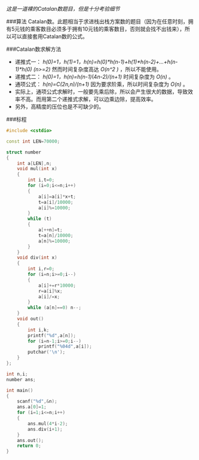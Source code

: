 *这是一道裸的Catalan数题目，但是十分考验细节*

###算法
Catalan数。此题相当于求进栈出栈方案数的题目（因为在任意时刻，拥有5元钱的乘客数目必须多于拥有10元钱的乘客数目，否则就会找不出钱来），所以可以直接套用Catalan数的公式。

###Catalan数求解方法
- 递推式一： *h(0)=1，h(1)=1，h(n)=h(0)\*h(n-1)+h(1)\*h(n-2)+...+h(n-1)\*h(0) (n>=2)*    然而时间复杂度高达 *O(n^2 )* ，所以不能使用。
- 递推式二： *h(0)=1，h(n)=h(n-1)*(4*n-2)/(n+1)*   时间复杂度为 *O(n)* 。
- 通项公式： *h(n)=C(2n,n)/(n+1)*    因为要求阶乘，所以时间复杂度为 *O(n)* 。
- 实际上，通项公式求解时，一般要先乘后除，所以会产生很大的数据，导致效率不高。而用第二个递推式求解，可以边乘边除，提高效率。
- 另外，高精度的压位也是不可缺少的。

###标程

```cpp
#include <cstdio>

const int LEN=70000;

struct number
{
    int a[LEN],n;
    void mul(int x)
    {
        int i,t=0;
        for (i=0;i<=n;i++)
        {
            a[i]=a[i]*x+t;
            t=a[i]/10000;
            a[i]%=10000;
        }
        while (t)
        {
            a[++n]=t;
            t=a[n]/10000;
            a[n]%=10000;
        }
    }
    void div(int x)
    {
        int i,r=0;
        for (i=n;i>=0;i--)
        {
            a[i]+=r*10000;
            r=a[i]%x;
            a[i]/=x;
        }
        while (a[n]==0) n--;
    }
    void out()
    {
        int i,k;
        printf("%d",a[n]);
        for (i=n-1;i>=0;i--)
            printf("%04d",a[i]);
        putchar('\n');
    }
};

int n,i;
number ans;

int main()
{
    scanf("%d",&n);
    ans.a[0]=1;
    for (i=1;i<=n;i++)
    {
        ans.mul(4*i-2);
        ans.div(i+1);
    }
    ans.out();
    return 0;
}

```
